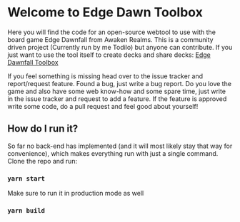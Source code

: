 # Welcome to Edge Dawn Toolbox

Here you will find the code for an open-source webtool to use with the board game Edge Dawnfall from Awaken Realms. This is a community driven project (Currently run by me Todilo) but anyone can contribute. If you just want to use the tool itself to create decks and share decks:
[Edge Dawnfall Toolbox](https://www.edgedawnfalltoolbox.com)

If you feel something is missing head over to the issue tracker and report/request feature. Found a bug, just write a bug report. Do you love the game and also have some web know-how and some spare time, just write in the issue tracker and request to add a feature. If the feature is approved write some code, do a pull request and feel good about yourself!

## How do I run it?

So far no back-end has implemented (and it will most likely stay that way for convenience), which makes everything run with just a single command. Clone the repo and run:

### `yarn start`

Make sure to run it in production mode as well

### `yarn build`
